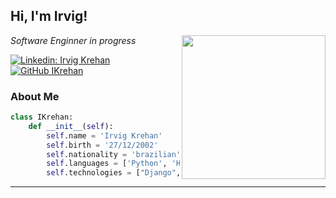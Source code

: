 <h2> Hi, I'm Irvig!</h2>
<img align='right' src="https://media.giphy.com/media/WUlplcMpOCEmTGBtBW/giphy.gif" width="230">
<p><em>Software Enginner in progress</br>
</em></p>

[![Linkedin: Irvig Krehan](https://img.shields.io/badge/-IrvigKrehan-blue?style=flat-square&logo=Linkedin&logoColor=white&link=https://www.linkedin.com/in/irvigkrehan/)](https://www.linkedin.com/in/irvigkrehan/)
[![GitHub IKrehan](https://img.shields.io/github/followers/IKrehan?label=follow&style=social)](https://github.com/IKrehan)

### About Me
```python
class IKrehan:
    def __init__(self):
        self.name = 'Irvig Krehan'
        self.birth = '27/12/2002'
        self.nationality = 'brazilian'
        self.languages = ['Python', 'HTML', 'CSS', 'JavaScript']
        self.technologies = ["Django", "Flask", "Bootstrap"]
```
---
